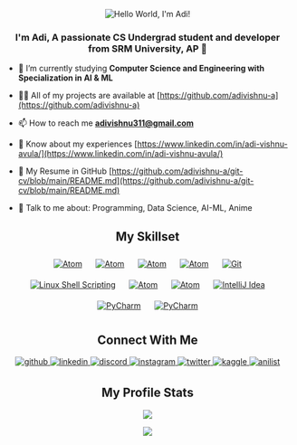 <p align="center">
 <img src="https://github.com/adivishnu-a/adivishnu-a/assets/95145136/70915d45-06dd-4673-9341-910d75d11ab2" alt="Hello World, I'm Adi!" />
</p>

<h3 align="center">I'm Adi, A passionate CS Undergrad student and developer from SRM University, AP 🚀</h3>

- 🌱 I’m currently studying **Computer Science and Engineering with Specialization in AI & ML**

- 👨‍💻 All of my projects are available at [https://github.com/adivishnu-a](https://github.com/adivishnu-a)

- 📫 How to reach me **adivishnu311@gmail.com**

- 📝 Know about my experiences [https://www.linkedin.com/in/adi-vishnu-avula/](https://www.linkedin.com/in/adi-vishnu-avula/)

- 📃 My Resume in GitHub [https://github.com/adivishnu-a/git-cv/blob/main/README.md](https://github.com/adivishnu-a/git-cv/blob/main/README.md)

- 🍥 Talk to me about: Programming, Data Science, AI-ML, Anime

<h2 align="center">My Skillset</h2>
<div align="center">  
  <a href="https://www.python.org/" target="_blank"><img style="margin: 10px" src="https://img.shields.io/badge/Python-3776AB?style=for-the-badge&logo=python&logoColor=white" alt="Atom" style="margin-bottom: 5px;" /></a>
  <a href="https://www.cprogramming.com/" target="_blank"><img style="margin: 10px" src="https://img.shields.io/badge/C-00599C?style=for-the-badge&logo=c&logoColor=white" alt="Atom" style="margin-bottom: 5px;" /></a>
  <a href="https://www.cplusplus.com/" target="_blank"><img style="margin: 10px" src="https://img.shields.io/badge/C%2B%2B-00599C?style=for-the-badge&logo=c%2B%2B&logoColor=white" alt="Atom" style="margin-bottom: 5px;" /></a>
  <a href="https://www.java.com/" target="_blank"><img style="margin: 10px" src="https://img.shields.io/badge/Java-ED8B00?style=for-the-badge&logo=java&logoColor=white" alt="Atom" style="margin-bottom: 5px;" /></a>
  <a href="https://github.com/adivishnu-a" target="_blank"><img style="margin: 10px" src="https://img.shields.io/badge/GIT-E44C30?style=for-the-badge&logo=git&logoColor=white" alt="Git" style="margin-bottom: 5px;" /></a> 
  <a href="https://www.gnu.org/software/bash/" target="_blank"><img style="margin: 10px" src="https://img.shields.io/badge/Shell_Script-121011?style=for-the-badge&logo=gnu-bash&logoColor=white" alt="Linux Shell Scripting" style="margin-bottom: 5px;" /></a>  
  <a href="https://jupyter.org/" target="_blank"><img style="margin: 10px" src="https://img.shields.io/badge/Jupyter-F37626.svg?&style=for-the-badge&logo=Jupyter&logoColor=white" alt="Atom" style="margin-bottom: 5px;" /></a>
  <a href="https://github.com/atom/atom" target="_blank"><img style="margin: 10px" src="https://img.shields.io/badge/Atom-66595C?style=for-the-badge&logo=Atom&logoColor=white" alt="Atom" style="margin-bottom: 5px;" /></a> 
  <a href="https://www.jetbrains.com/idea/" target="_blank"><img style="margin: 10px" src="https://img.shields.io/badge/IntelliJ_IDEA-000000.svg?style=for-the-badge&logo=intellij-idea&logoColor=white" alt="IntelliJ Idea" style="margin-bottom: 5px;" /></a>
    <a href="https://www.jetbrains.com/pycharm/" target="_blank"><img style="margin: 10px" src="https://img.shields.io/badge/PyCharm-000000.svg?&style=for-the-badge&logo=PyCharm&logoColor=white" alt="PyCharm" style="margin-bottom: 5px;" /></a>
  <a href="https://code.visualstudio.com/" target="_blank"><img style="margin: 10px" src="https://img.shields.io/badge/VSCode-0078D4?style=for-the-badge&logo=visual%20studio%20code&logoColor=white" alt="PyCharm" style="margin-bottom: 5px;" /></a>  
</div>  

<h2 align="center">Connect With Me</h2> 
<div align="center">
<a href="https://github.com/adivishnu-a" target="_blank">
<img src=https://img.shields.io/badge/github-%2324292e.svg?&style=for-the-badge&logo=github&logoColor=white alt=github style="margin-bottom: 5px;" />
</a>
<a href="https://linkedin.com/in/adi-vishnu-avula" target="_blank">
<img src=https://img.shields.io/badge/linkedin-%231E77B5.svg?&style=for-the-badge&logo=linkedin&logoColor=white alt=linkedin style="margin-bottom: 5px;" />
</a>
<a href="https://discordapp.com/users/882532728040460298" target="_blank">
<img src=https://img.shields.io/badge/Discord-5865F2?style=for-the-badge&logo=discord&logoColor=white alt=discord style="margin-bottom: 5px;" />
</a>
<a href="https://instagram.com/adivishnu_avula" target="_blank">
<img src=https://img.shields.io/badge/Instagram-E4405F?style=for-the-badge&logo=instagram&logoColor=white alt=instagram style="margin-bottom: 5px;" />
</a>
<a href="https://twitter.com/adivishnu_avula" target="_blank">
<img src=https://img.shields.io/badge/twitter-%2300acee.svg?&style=for-the-badge&logo=twitter&logoColor=white alt=twitter style="margin-bottom: 5px;" />
</a>
<a href="https://www.kaggle.com/adivishnu" target="_blank">
<img src=https://img.shields.io/badge/Kaggle-20BEFF?style=for-the-badge&logo=Kaggle&logoColor=white alt=kaggle style="margin-bottom: 5px;" />
</a>
<a href="https://anilist.co/user/adi149/animelist" target="_blank">
<img src=https://img.shields.io/badge/AniList-02A9FF?style=for-the-badge&logo=AniList&logoColor=white alt=anilist style="margin-bottom: 5px;" />
</a>
</div>  
 
<h2 align="center">My Profile Stats</h2>

<div align="center"><img src="https://github-readme-stats-sigma-five.vercel.app/api?username=adivishnu-a&show_icons=true&show_icons=true&theme=tokyonight&locale=en&count_private=true" align="center" /></div>  
<p></p>
<div align="center"><img src="https://github-readme-stats-sigma-five.vercel.app/api/top-langs/?username=adivishnu-a&show_icons=true&theme=tokyonight&locale=en&layout=compact&count_private=true" align="center" /></div> 
